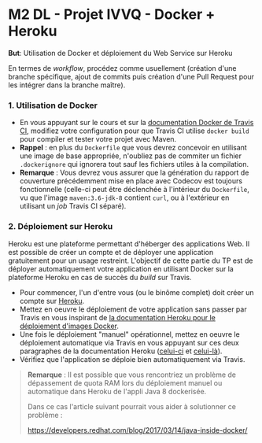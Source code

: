 # M2 DL - Projet IVVQ - Docker + Heroku

**But**: Utilisation de Docker et déploiement du Web Service sur Heroku

En termes de *workflow*, procédez comme usuellement (création d'une branche spécifique, ajout de commits puis création d'une Pull Request pour les intégrer dans la branche maître).

### 1. Utilisation de Docker

- En vous appuyant sur le cours et sur la [documentation Docker de Travis CI](https://docs.travis-ci.com/user/docker),
modifiez votre configuration pour que Travis CI utilise `docker build` pour compiler et tester votre projet avec Maven.
- **Rappel** : en plus du `Dockerfile` que vous devrez concevoir en utilisant une image de base appropriée, n'oubliez pas de commiter un fichier `.dockerignore` qui ignorera tout sauf les fichiers utiles à la compilation.
- **Remarque** : Vous devrez vous assurer que la génération du rapport de couverture précédemment mise en place avec Codecov est toujours fonctionnelle (celle-ci peut être déclenchée à l'intérieur du `Dockerfile`, vu que l'image `maven:3.6-jdk-8` contient `curl`, ou à l'extérieur en utilisant un *job* Travis CI séparé).

### 2. Déploiement sur Heroku

Heroku est une plateforme permettant d'héberger des applications Web. Il est possible de créer un compte et de déployer une application gratuitement pour un usage restreint.
L'objectif de cette partie du TP est de déployer automatiquement votre application en utilisant Docker sur la plateforme Heroku en cas de succès du *build* sur Travis.

- Pour commencer, l'un d'entre vous (ou le binôme complet) doit créer un compte sur [Heroku](https://www.heroku.com/).
- Mettez en oeuvre le déploiement de votre application sans passer par Travis en vous inspirant de
 [la documentation Heroku pour le déploiement d'images Docker](https://devcenter.heroku.com/articles/container-registry-and-runtime).
- Une fois le déploiement "manuel" opérationnel, mettez en oeuvre le déploiement automatique via Travis en vous appuyant sur ces deux paragraphes de la documentation Heroku ([celui-ci](https://devcenter.heroku.com/articles/container-registry-and-runtime#pushing-an-existing-image) et [celui-là](https://devcenter.heroku.com/articles/container-registry-and-runtime#using-a-ci-cd-platform)).
- Vérifiez que l'application se déploie bien automatiquement via Travis.

> **Remarque** : Il est possible que vous rencontriez un problème de dépassement de quota RAM lors du déploiement manuel ou automatique dans Heroku de l'appli Java 8 dockerisée.
>
> Dans ce cas l'article suivant pourrait vous aider à solutionner ce problème :
>
> https://developers.redhat.com/blog/2017/03/14/java-inside-docker/
